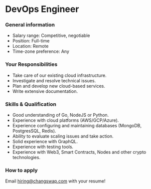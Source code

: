 # DevOps Engineer

### General information

* Salary range: Competitive, negotiable
* Position: Full-time
* Location: Remote
* Time-zone preference: Any

### Your Responsibilities

* Take care of our existing cloud infrastructure.
* Investigate and resolve technical issues.
* Plan and develop new cloud-based services.
* Write extensive documentation.

### Skills & Qualification

* Good understanding of Go, NodeJS or Python.
* Experience with cloud platforms (AWS/GCP/Azure).
* Experience configuring and maintaining databases (MongoDB, PostgresSQL, Redis).
* Ability to evaluate scaling issues and take action.
* Solid experience with GraphQL.
* Experience with testing tools.
* Experience with Web3, Smart Contracts, Nodes and other crypto technologies.

### How to apply

Email hiring@changswap.com with your resume!
